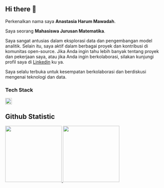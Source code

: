 ## Hi there 👋


Perkenalkan nama saya **Anastasia Harum Mawadah**.<br>

Saya seorang **Mahasiswa Jurusan Matematika**.<br>

Saya sangat antusias dalam eksplorasi data dan pengembangan model analitik. Selain itu, saya aktif dalam berbagai proyek dan kontribusi di komunitas open-source.
Jika Anda ingin tahu lebih banyak tentang proyek dan pekerjaan saya, atau jika Anda ingin berkolaborasi, silakan kunjungi profil saya di [Linkedin](https://www.linkedin.com/in/anastasiahm/) ku ya.

Saya selalu terbuka untuk kesempatan berkolaborasi dan berdiskusi mengenai teknologi dan data.

### Tech Stack
<a href="https://www.python.org/"><img align="left" alt="Python" title="Python" width="21px" src="https://upload.wikimedia.org/wikipedia/commons/c/c3/Python-logo-notext.svg" /></a>
<br>

## Github Statistic
<p align="left">
<a href="https://github.com/AnastasiaHarum">
  <img height="180em" src="https://github-readme-stats-eight-theta.vercel.app/api?username=penuliscode&show_icons=true&theme=algolia&include_all_commits=true&count_private=true"/>
  <img height="180em" src="https://github-readme-stats-eight-theta.vercel.app/api/top-langs/?username=penuliscode&layout=compact&theme=algolia"/>
</a>
</p>
